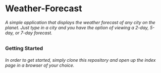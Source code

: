 # Weather-Forecast

###### A simple application that displays the weather forecast of any city on the planet. Just type in a city and you have the option of viewing a 2-day, 5-day, or 7-day forecast. 

### Getting Started

###### In order to get started, simply clone this repository and open up the index page in a browser of your choice. 
